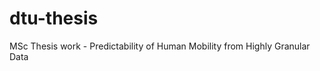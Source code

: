 dtu-thesis
==========

MSc Thesis work - Predictability of Human Mobility from Highly Granular Data
